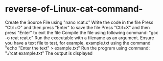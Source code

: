 # reverse-of-Linux-cat-command-
Create the Source File using  "nano rcat.c"
Write the  code in the file
Press "Ctrl+O" and then press "Enter" to save the file 
Press "Ctrl+X" and then press "Enter" to exit the file
Compile the file using following command: "gcc -o rcat rcat.c"
Run the executable with a filename as an argument. Ensure you have a text file to test, for example, example.txt using the command "echo "Enter the text" > example.txt"
Run the program using command: "./rcat example.txt"
The output is displayed
